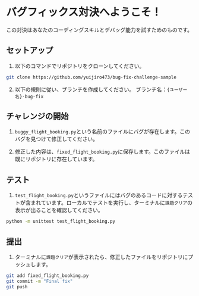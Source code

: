# バグフィックス対決へようこそ！

この対決はあなたのコーディングスキルとデバッグ能力を試すためのものです。

## セットアップ

1. 以下のコマンドでリポジトリをクローンしてください。

```bash
git clone https://github.com/yuijiro473/bug-fix-challenge-sample
```

2. 以下の規則に従い、ブランチを作成してください。
ブランチ名：`{ユーザー名}-bug-fix`

## チャレンジの開始

1. `buggy_flight_booking.py`という名前のファイルにバグが存在します。このバグを見つけて修正してください。

2. 修正した内容は、`fixed_flight_booking.py`に保存します。このファイルは既にリポジトリに存在しています。

## テスト

1. `test_flight_booking.py`というファイルにはバグのあるコードに対するテストが含まれています。ローカルでテストを実行し、ターミナルに`課題クリア`の表示が出ることを確認してください。

```bash
python -m unittest test_flight_booking.py
```

## 提出

1. ターミナルに`課題クリア`が表示されたら、修正したファイルをリポジトリにプッシュします。

```bash
git add fixed_flight_booking.py
git commit -m "Final fix"
git push
```
